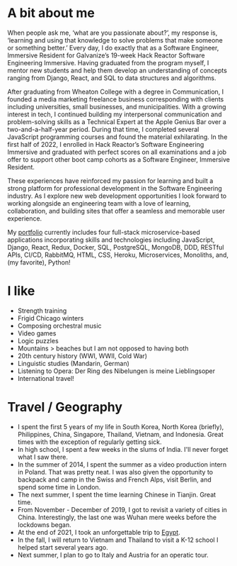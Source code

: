 
# A bit about me

When people ask me, ‘what are you passionate about?’, my response is, ‘learning and using that knowledge to solve problems that make someone or something better.’ Every day, I do exactly that as a Software Engineer, Immersive Resident for Galvanize’s 19-week Hack Reactor Software Engineering Immersive. Having graduated from the program myself, I mentor new students and help them develop an understanding of concepts ranging from Django, React, and SQL to data structures and algorithms.

After graduating from Wheaton College with a degree in Communication, I founded a media marketing freelance business corresponding with clients including universities, small businesses, and municipalities. With a growing interest in tech, I continued building my interpersonal communication and problem-solving skills as a Technical Expert at the Apple Genius Bar over a two-and-a-half-year period. During that time, I completed several JavaScript programming courses and found the material exhilarating. In the first half of 2022, I enrolled in Hack Reactor’s Software Engineering Immersive and graduated with perfect scores on all examinations and a job offer to support other boot camp cohorts as a Software Engineer, Immersive Resident.

These experiences have reinforced my passion for learning and built a strong platform for professional development in the Software Engineering industry. As I explore new web development opportunities I look forward to working alongside an engineering team with a love of learning, collaboration, and building sites that offer a seamless and memorable user experience.

My [portfolio](/projects) currently includes four full-stack microservice-based applications incorporating skills and technologies including JavaScript, Django, React, Redux, Docker, SQL, PostgreSQL, MongoDB, DDD, RESTful APIs, CI/CD, RabbitMQ, HTML, CSS, Heroku, Microservices, Monoliths, and, (my favorite), Python!

# I like

- Strength training
- Frigid Chicago winters
- Composing orchestral music
- Video games
- Logic puzzles
- Mountains > beaches but I am not opposed to having both
- 20th century history (WWI, WWII, Cold War)
- Linguistic studies (Mandarin, German)
- Listening to Opera: Der Ring des Nibelungen is meine Lieblingsoper
- International travel!

# Travel / Geography

- I spent the first 5 years of my life in South Korea, North Korea (briefly), Philippines, China, Singapore, Thailand, Vietnam, and Indonesia. Great times with the exception of regularly getting sick.
- In high school, I spent a few weeks in the slums of India. I'll never forget what I saw there.
- In the summer of 2014, I spent the summer as a video production intern in Poland. That was pretty neat. I was also given the opportunity to backpack and camp in the Swiss and French Alps, visit Berlin, and spend some time in London.
- The next summer, I spent the time learning Chinese in Tianjin. Great time.
- From November - December of 2019, I got to revisit a variety of cities in China. Interestingly, the last one was Wuhan mere weeks before the lockdowns began.
- At the end of 2021, I took an unforgettable trip to [Egypt](https://youtu.be/jw5NMPWivjc).
- In the fall, I will return to Vietnam and Thailand to visit a K-12 school I helped start several years ago.
- Next summer, I plan to go to Italy and Austria for an operatic tour.
